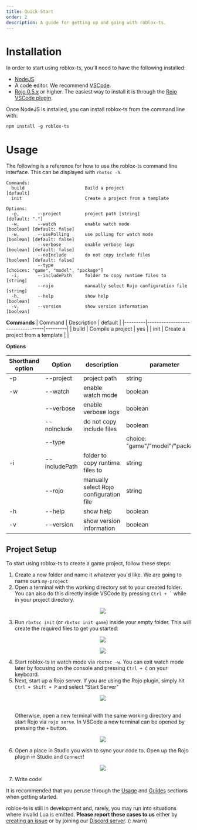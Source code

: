```yaml
---
title: Quick Start
order: 2
description: A guide for getting up and going with roblox-ts.
---
```


# Installation

In order to start using roblox-ts, you'll need to have the following installed:

- [NodeJS](https://nodejs.org/).
- A code editor. We recommend [VSCode](https://code.visualstudio.com/).
- [Rojo 0.5.x](https://rojo.space/docs/latest/guide/installation/) or higher. The easiest way to install it is through the [Rojo VSCode plugin](https://marketplace.visualstudio.com/items?itemName=evaera.vscode-rojo). 

Once NodeJS is installed, you can install roblox-ts from the command line with:

```
npm install -g roblox-ts
```

# Usage

The following is a reference for how to use the roblox-ts command line interface. This can be displayed with `rbxtsc -h`.

```
Commands:
  build                       Build a project                             [default]
  init                        Create a project from a template

Options:
  -p,       --project         project path [string]                       [default: "."]
  -w,       --watch           enable watch mode                           [boolean] [default: false]
  -w,       --usePolling      use polling for watch mode                  [boolean] [default: false]
            --verbose         enable verbose logs                         [boolean] [default: false]
            --noInclude       do not copy include files                   [boolean] [default: false]
            --type                                                        [choices: "game", "model", "package"]
  -i,       --includePath     folder to copy runtime files to             [string]
            --rojo            manually select Rojo configuration file     [string]
  -h,       --help            show help                                   [boolean] 
  -v,       --version         show version information                    [boolean]
```
**Commands**
| Command | Description                      | default |
|---------|----------------------------------|---------|
| build   | Compile a project                |   yes   |
| init    | Create a project from a template |         |

**Options**

| Shorthand option 	| Option        	| description                             	| parameter                        	| default 	|
|------------------	|---------------	|-----------------------------------------	|----------------------------------	|---------	|
| -p               	| --project     	|               project path              	| string                           	| "."     	|
| -w               	| --watch       	| enable watch mode                       	| boolean                          	| false   	|
|                  	| --verbose     	| enable verbose logs                     	| boolean                          	| false   	|
|                  	| --noInclude   	| do not copy include files               	| boolean                          	| false   	|
|                  	| --type        	|                                         	| choice: "game"/"model"/"package" 	|         	|
| -i               	| --includePath 	| folder to copy runtime files to         	| string                           	|         	|
|                  	| --rojo        	| manually select Rojo configuration file 	| string                           	|         	|
| -h               	| --help        	| show help                               	| boolean                          	|         	|
| -v               	| --version     	| show version information                	| boolean                          	|         	|

## Project Setup

To start using roblox-ts to create a game project, follow these steps:

1. Create a new folder and name it whatever you'd like. We are going to name ours `my-project`
2. Open a terminal with the working directory set to your created folder. You can also do this directly inside VSCode by pressing ``` Ctrl + ` ``` while in your project directory. <p align="center"><img src="https://user-images.githubusercontent.com/15217173/62526363-b81d1280-b7fe-11e9-908e-8d476603c4e0.png"></p>
3. Run `rbxtsc init` (or `rbxtsc init game`) inside your empty folder. This will create the required files to get you started: <p align="center"><img src="https://user-images.githubusercontent.com/39647014/102812847-7a5b6280-43d0-11eb-96ad-b9d025cc0f0c.png"></p> <p align="center"><img src="https://user-images.githubusercontent.com/39647014/102811575-39fae500-43ce-11eb-8680-10604e9bc98b.png"></p>
4. Start roblox-ts in watch mode via `rbxtsc -w`. You can exit watch mode later by focusing on the console and pressing `Ctrl + C` on your keyboard.
5. Next, start up a Rojo server. If you are using the Rojo plugin, simply hit `Ctrl + Shift + P` and select "Start Server" <p align="center"><img src="https://user-images.githubusercontent.com/15217173/62830408-259cba80-bbd4-11e9-88a4-a28b811fc19d.png"></p> <br> Otherwise, open a new terminal with the same working directory and start Rojo via `rojo serve`. In VSCode a new terminal can be opened by pressing the `+` button. <p align="center"><img src="https://user-images.githubusercontent.com/15217173/62531436-10a4dd80-b808-11e9-9d0b-32a6a6a968a1.png"></p>
6. Open a place in Studio you wish to sync your code to. Open up the Rojo plugin in Studio and `Connect`! <p align="center"><img src="https://user-images.githubusercontent.com/39647014/102812653-0de06380-43d0-11eb-888c-98ca7353561c.png"></p>
7. Write code!

It is recommended that you peruse through the [Usage](/docs/usage/) and [Guides](/docs/guides/) sections when getting started.

roblox-ts is still in development and, rarely, you may run into situations where invalid Lua is emitted. **Please report these cases to us** either by [creating an issue](https://github.com/roblox-ts/roblox-ts/issues) or by joining our [Discord server](https://discord.gg/f6Rn6RY).
{:.warn}
